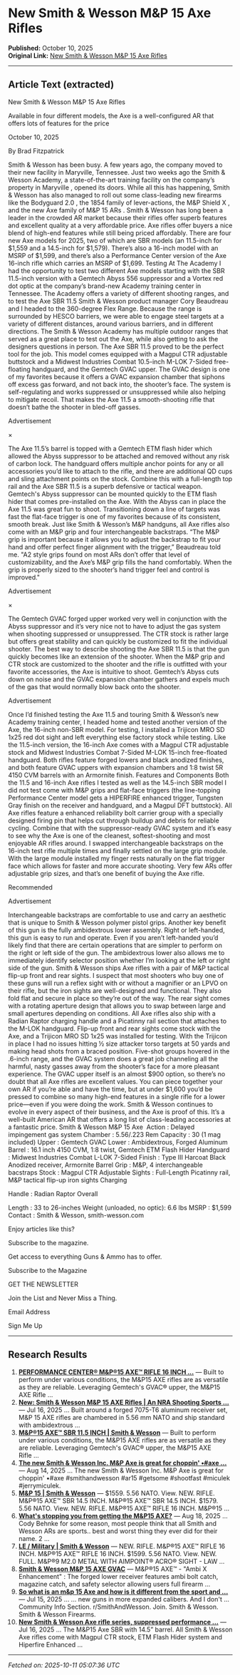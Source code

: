 # New Smith & Wesson M&P 15 Axe Rifles

**Published:** October 10, 2025  
**Original Link:** [New Smith & Wesson M&P 15 Axe Rifles](https://www.gunsandammo.com/editorial/smith-wesson-mp-15-axe-rifles/537576)

---

## Article Text (extracted)

New Smith & Wesson M&P 15 Axe Rifles

Available in four different models, the Axe is a well-configured AR that offers lots of features for the price

October 10, 2025

By Brad Fitzpatrick

Smith & Wesson has been busy. A few years ago, the company moved to their new facility in Maryville, Tennessee. Just two weeks ago the 
Smith & Wesson Academy, a state-of-the-art training facility on the company’s property in Maryville
, opened its doors. While all this has happening, Smith & Wesson has also managed to roll out some class-leading new firearms like the 
Bodyguard 2.0
, the 
1854 family
 of lever-actions, the 
M&P Shield X
, and the 
new Axe family of M&P 15 ARs
.
Smith & Wesson has long been a leader in the crowded AR market because their rifles offer superb features and excellent quality at a very affordable price. Axe rifles offer buyers a nice blend of high-end features while still being priced affordably. There are four new Axe models for 2025, two of which are SBR models (an 11.5-inch for $1,559 and a 14.5-inch for $1,579). There’s also a 16-inch model with an MSRP of $1,599, and there’s also a Performance Center version of the Axe 16-inch rifle which carries an MSRP of $1,699.
Testing At The Academy
I had the opportunity to test two different Axe models starting with the SBR 11.5-inch version with a Gemtech Abyss 556 suppressor and a Vortex red dot optic at the company’s brand-new Academy training center in Tennessee. The Academy offers a variety of different shooting ranges, and to test the Axe SBR 11.5 Smith & Wesson product manager Cory Beaudreau and I headed to the 360-degree Flex Range. Because the range is surrounded by HESCO barriers, we were able to engage steel targets at a variety of different distances, around various barriers, and in different directions.
The Smith & Wesson Academy has multiple outdoor ranges that served as a great place to test out the Axe, while also getting to ask the designers questions in person.
The Axe SBR 11.5 proved to be the perfect tool for the job. This model comes equipped with a Magpul CTR adjustable buttstock and a Midwest Industries Combat 10.5-inch M-LOK 7-Sided free-floating handguard, and the Gemtech GVAC upper. The GVAC design is one of my favorites because it offers a GVAC expansion chamber that siphons off excess gas forward, and not back into, the shooter’s face. The system is self-regulating and works suppressed or unsuppressed while also helping to mitigate recoil. That makes the Axe 11.5 a smooth-shooting rifle that doesn’t bathe the shooter in bled-off gasses.

Advertisement

×

The Axe 11.5’s barrel is topped with a Gemtech ETM flash hider which allowed the Abyss suppressor to be attached and removed without any risk of carbon lock. The handguard offers multiple anchor points for any or all accessories you’d like to attach to the rifle, and there are additional QD cups and sling attachment points on the stock. Combine this with a full-length top rail and the Axe SBR 11.5 is a superb defensive or tactical weapon.
Gemtech's Abyss suppressor can be mounted quickly to the ETM flash hider that comes pre-installed on the Axe.
With the Abyss can in place the Axe 11.5 was great fun to shoot. Transitioning down a line of targets was fast the flat-face trigger is one of my favorites because of its consistent, smooth break. Just like Smith & Wesson’s M&P handguns, all Axe rifles also come with an M&P grip and four interchangeable backstraps.
“The M&P grip is important because it allows you to adjust the backstrap to fit your hand and offer perfect finger alignment with the trigger,” Beaudreau told me. "A2 style grips found on most ARs don’t offer that level of customizability, and the Axe’s M&P grip fills the hand comfortably. When the grip is properly sized to the shooter’s hand trigger feel and control is improved."

Advertisement

×

The Gemtech GVAC forged upper worked very well in conjunction with the Abyss suppressor and it’s very nice not to have to adjust the gas system when shooting suppressed or unsuppressed. The CTR stock is rather large but offers great stability and can quickly be customized to fit the individual shooter.
The best way to describe shooting the Axe SBR 11.5 is that the gun quickly becomes like an extension of the shooter. When the M&P grip and CTR stock are customized to the shooter and the rifle is outfitted with your favorite accessories, the Axe is intuitive to shoot. Gemtech’s Abyss cuts down on noise and the GVAC expansion chamber gathers and expels much of the gas that would normally blow back onto the shooter.

Advertisement

Once I’d finished testing the Axe 11.5 and touring Smith & Wesson’s new Academy training center, I headed home and tested another version of the Axe, the 16-inch non-SBR model. For testing, I installed a Trijicon MRO SD 1x25 red dot sight and left everything else factory stock while testing. Like the 11.5-inch version, the 16-inch Axe comes with a Magpul CTR adjustable stock and Midwest Industries Combat 7-Sided M-LOK 15-inch free-floated handguard. Both rifles feature forged lowers and black anodized finishes, and both feature GVAC uppers with expansion chambers and 1:8 twist 5R 4150 CVM barrels with an Armornite finish.
Features and Components
Both the 11.5 and 16-inch Axe rifles I tested as well as the 14.5-inch SBR model I did not test come with M&P grips and flat-face triggers (the line-topping Performance Center model gets a HIPERFIRE enhanced trigger, Tungsten Gray finish on the receiver and handguard, and a Magpul DFT buttstock). All Axe rifles feature a enhanced reliability bolt carrier group with a specially designed firing pin that helps cut through buildup and debris for reliable cycling. Combine that with the suppressor-ready GVAC system and it’s easy to see why the Axe is one of the cleanest, softest-shooting and most enjoyable AR rifles around.
I swapped interchangeable backstraps on the 16-inch test rifle multiple times and finally settled on the large grip module. With the large module installed my finger rests naturally on the flat trigger face which allows for faster and more accurate shooting. Very few ARs offer adjustable grip sizes, and that’s one benefit of buying the Axe rifle.

Recommended

Advertisement

Interchangeable backstraps are comfortable to use and carry an aesthetic that is unique to Smith & Wesson polymer pistol grips.
Another key benefit of this gun is the fully ambidextrous lower assembly. Right or left-handed, this gun is easy to run and operate. Even if you aren’t left-handed you’d likely find that there are certain operations that are simpler to perform on the right or left side of the gun. The ambidextrous lower also allows me to immediately identify selector position whether I’m looking at the left or right side of the gun.
Smith & Wesson ships Axe rifles with a pair of M&P tactical flip-up front and rear sights. I suspect that most shooters who buy one of these guns will run a reflex sight with or without a magnifier or an LPVO on their rifle, but the iron sights are well-designed and functional. They also fold flat and secure in place so they’re out of the way. The rear sight comes with a rotating aperture design that allows you to swap between large and small apertures depending on conditions. All Axe rifles also ship with a Radian Raptor charging handle and a Picatinny rail section that attaches to the M-LOK handguard.
Flip-up front and rear sights come stock with the Axe, and a Trijicon MRO SD 1x25 was installed for testing.
With the Trijicon in place I had no issues hitting ½ size attacker torso targets at 50 yards and making head shots from a braced position. Five-shot groups hovered in the .6-inch range, and the GVAC system does a great job channeling all the harmful, nasty gasses away from the shooter’s face for a more pleasant experience. The GVAC upper itself is an almost $900 option, so there’s no doubt that all Axe rifles are excellent values.
You can piece together your own AR if you’re able and have the time, but at under $1,600 you’d be pressed to combine so many high-end features in a single rifle for a lower price—even if you were doing the work. Smith & Wesson continues to evolve in every aspect of their business, and the Axe is proof of this. It’s a well-built American AR that offers a long list of class-leading accessories at a fantastic price.
Smith & Wesson M&P 15 Axe 
Action
: Delayed impingement gas system
Chamber
: 5.56/.223 Rem
Capacity
: 30 (1 mag included)
Upper
: Gemtech GVAC
Lower
: Ambidextrous, Forged Aluminum
Barrel
: 16.1 inch 4150 CVM, 1:8 twist, Gemtech ETM Flash Hider
Handguard
: Midwest Industries Combat L-LOK 7-Sided
Finish
: Type III Harcoat Black Anodized receiver, Armornite Barrel
Grip
: M&P, 4 interchangeable bacstraps
Stock
: Magpul CTR Adjustable
Sights
: Full-Length Picatinny rail, M&P tactical flip-up iron sights
Charging

Handle
: Radian Raptor
Overall

Length
: 33 to 26-inches
Weight
 (unloaded, no optic): 6.6 lbs
MSRP
: $1,599
Contact
: Smith & Wesson, 
smith-wesson.com

Enjoy articles like this?

Subscribe to the magazine.

Get access to everything Guns & Ammo has to offer.

Subscribe to the Magazine

GET THE NEWSLETTER

 Join the List and Never Miss a Thing.

Email Address

Sign Me Up

---

## Research Results

1. **[PERFORMANCE CENTER® M&P®15 AXE™ RIFLE 16 INCH ...](https://www.smith-wesson.com/product/performance-center-m-p-15-axe-rifle-16-inch)** — Built to perform under various conditions, the M&P15 AXE rifles are as versatile as they are reliable. Leveraging Gemtech's GVAC® upper, the M&P15 AXE Rifle ...
2. **[New: Smith & Wesson M&P 15 AXE Rifles | An NRA Shooting Sports ...](https://www.ssusa.org/content/new-smith-wesson-m-p-15-axe-rifles/)** — Jul 16, 2025 ... Built around a forged 7075-T6 aluminum receiver set, M&P 15 AXE rifles are chambered in 5.56 mm NATO and ship standard with ambidextrous ...
3. **[M&P®15 AXE™ SBR 11.5 INCH | Smith & Wesson](https://www.smith-wesson.com/product/m-p-15-axe-sbr-11-5-inch)** — Built to perform under various conditions, the M&P15 AXE rifles are as versatile as they are reliable. Leveraging Gemtech's GVAC® upper, the M&P15 AXE Rifle ...
4. **[The new Smith & Wesson Inc. M&P Axe is great for choppin' •#axe ...](https://www.facebook.com/projerrymiculek/posts/the-new-smith-wesson-inc-mp-axe-is-great-for-choppin-axe-smithandwesson-ar15-get/1296664451825746/)** — Aug 14, 2025 ... The new Smith & Wesson Inc. M&P Axe is great for choppin' •#axe #smithandwesson #ar15 #getsome #shootfast #miculek #jerrymiculek.
5. **[M&P 15 | Smith & Wesson](https://www.smith-wesson.com/products/mp-15)** — $1559. 5.56 NATO. View. NEW. RIFLE. M&P®15 AXE™ SBR 14.5 INCH. M&P®15 AXE™ SBR 14.5 INCH. $1579. 5.56 NATO. View. NEW. RIFLE. M&P®15 AXE™ RIFLE 16 INCH. M&P®15 ...
6. **[What's stopping you from getting the M&P15 AXE?](https://www.facebook.com/SmithandWessonInc/posts/whats-stopping-you-from-getting-the-mp15-axe/1194401612729333/)** — Aug 18, 2025 ... Cody Behnke for some reason, most people think that all Smith and Wesson ARs are sports.. best and worst thing they ever did for their name. 2 ...
7. **[LE / Military | Smith & Wesson](https://shop.smith-wesson.com/le-military/)** — NEW. RIFLE. M&P®15 AXE™ RIFLE 16 INCH. M&P®15 AXE™ RIFLE 16 INCH. $1599. 5.56 NATO. View. NEW. FULL. M&P®9 M2.0 METAL WITH AIMPOINT® ACRO® SIGHT - LAW ...
8. **[Smith & Wesson M&P 15 AXE GVAC](https://www.provenoutfitters.com/smith-wesson/m-p-15-axe-gvac-2509)** — M&P®15 AXE™ - "Ambi X Enhancement" : The forged lower receiver features ambi bolt catch, magazine catch, and safety selector allowing users full firearm ...
9. **[So what is an m&p 15 Axe and how is it different from the sport and ...](https://www.reddit.com/r/SmithAndWesson/comments/1m0gjc9/so_what_is_an_mp_15_axe_and_how_is_it_different/)** — Jul 15, 2025 ... ... new guns in more expanded calibers. And I don't ... Community Info Section. r/SmithAndWesson. Join. Smith & Wesson. Smith & Wesson Firearms.
10. **[New Smith & Wesson Axe rifle series, suppressed performance ...](https://www.all4shooters.com/en/shooting/rifles/smith-wesson-axe-rifle-series-with-video/)** — Jul 16, 2025 ... The M&P15 Axe SBR with 14.5” barrel. All Smith & Wesson Axe rifles come with Magpul CTR stock, ETM Flash Hider system and Hiperfire Enhanced ...

---

*Fetched on: 2025-10-11 05:07:36 UTC*